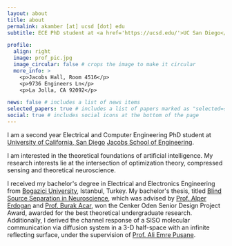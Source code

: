 ```yaml
---
layout: about
title: about
permalink: akamber [at] ucsd [dot] edu
subtitle: ECE PhD student at <a href='https://ucsd.edu/'>UC San Diego</a>.

profile:
  align: right
  image: prof_pic.jpg
  image_circular: false # crops the image to make it circular
  more_info: >
    <p>Jacobs Hall, Room 4516</p>
    <p>9736 Engineers Ln</p>
    <p>La Jolla, CA 92092</p>

news: false # includes a list of news items
selected_papers: true # includes a list of papers marked as "selected={true}"
social: true # includes social icons at the bottom of the page
---
```


I am a second year Electrical and Computer Engineering PhD student at [University of California, San Diego](https://ucsd.edu/) [Jacobs School of Engineering](https://jacobsschool.ucsd.edu/).

I am interested in the theoretical foundations of artificial intelligence. My research interests lie at the intersection of optimization theory, compressed sensing and theoretical neuroscience.

I received my bachelor's degree in Electrical and Electronics Engineering from [Bogazici University](https://bogazici.edu.tr/en_us), Istanbul, Turkey. My bachelor's thesis, titled [Blind Source Separation in Neuroscience](https://github.com/anlkamber3/polytopic-matrix-factorization-eeg), which was advised by [Prof. Alper Erdogan](https://aspc.ku.edu.tr/alper-t-erdogan/) and [Prof. Burak Acar](https://vavlab.bogazici.edu.tr/people), won the Cenker Oden Senior Design Project Award, awarded for the best theoretical undergraduate research. Additionally, I derived the channel response of a SISO molecular communication via diffusion system in a 3-D half-space with an infinite reflecting surface, under the supervision of [Prof. Ali Emre Pusane](https://academics.boun.edu.tr/ali.pusane/).

 
